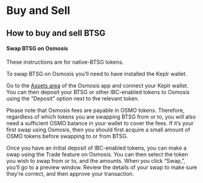 # Buy and Sell

## How to buy and sell BTSG

#### Swap BTSG on Osmosis

These instructions are for native-BTSG tokens.

To swap BTSG on Osmosis you’ll need to have installed the Keplr wallet.

Go to the [Assets area](https://app.osmosis.zone/assets) of the Osmosis app and connect your Keplr wallet. You can then deposit your BTSG or other IBC-enabled tokens to Osmosis using the “Deposit” option next to the relevant token.

Please note that Osmosis fees are payable in OSMO tokens. Therefore, regardless of which tokens you are swapping BTSG from or to, you will also need a sufficient OSMO balance in your wallet to cover the fees. If it’s your first swap using Osmosis, then you should first acquire a small amount of OSMO tokens before swapping to or from BTSG.

Once you have an initial deposit of IBC-enabled tokens, you can make a swap using the Trade feature on Osmosis. You can then select the token you wish to swap from or to, and the amounts. When you click “Swap,”, you’ll go to a preview window. Review the details of your swap to make sure they’re correct, and then approve your transaction.

